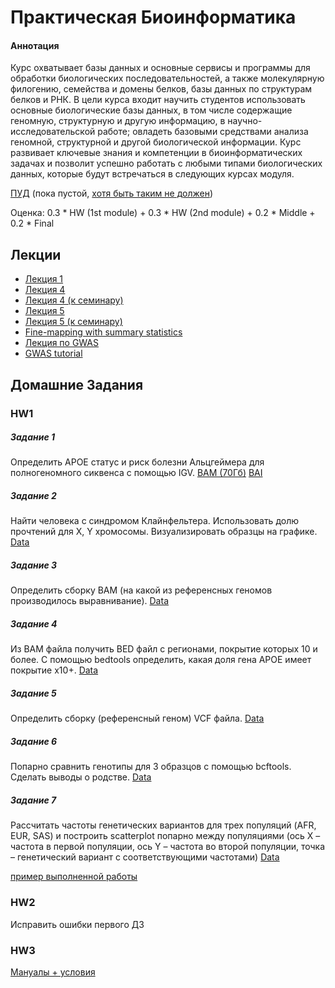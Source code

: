 # Практическая Биоинформатика

#### Аннотация
Курс охватывает базы данных и основные сервисы и программы для обработки биологических последовательностей, а также молекулярную филогению, семейства и домены белков, базы данных по структурам белков и РНК. В цели курса входит научить студентов использовать основные биологические базы данных, в том числе содержащие геномную, структурную и другую информацию, в научно-исследовательской работе; овладеть базовыми средствами анализа геномной, структурной и другой биологической информации. Курс развивает ключевые знания и компетенции в биоинформатических задачах и позволит успешно работать с любыми типами биологических данных, которые будут встречаться в следующих курсах модуля.

[ПУД](https://www.hse.ru/edu/courses/900085705) (пока пустой, [хотя быть таким не должен](https://www.hse.ru/studyspravka/programmauchdisc))

Оценка: 0.3 * HW (1st module) + 0.3 * HW (2nd module) + 0.2 * Middle + 0.2 * Final

## Лекции
- [Лекция 1](https://docs.google.com/viewer?url=https://github.com/Vladm0z/HSE-Bioinformatics/raw/main/Bioinformatics/MSc/PracBio/PB_Lec1.pdf)
- [Лекция 4](https://docs.google.com/viewer?url=https://github.com/Vladm0z/HSE-Bioinformatics/raw/main/Bioinformatics/MSc/PracBio/PB_Lec4.pdf)
- [Лекция 4 (к семинару)](https://docs.google.com/viewer?url=https://github.com/Vladm0z/HSE-Bioinformatics/raw/main/Bioinformatics/MSc/PracBio/PBs_Lec4.pdf)
- [Лекция 5](https://docs.google.com/viewer?url=https://github.com/Vladm0z/HSE-Bioinformatics/raw/main/Bioinformatics/MSc/PracBio/PB_Lec5.pdf)
- [Лекция 5 (к семинару)](https://docs.google.com/viewer?url=https://github.com/Vladm0z/HSE-Bioinformatics/raw/main/Bioinformatics/MSc/PracBio/PBs_Lec5.pdf)
- [Fine-mapping with summary statistics](https://stephenslab.github.io/susieR/articles/finemapping_summary_statistics.html)
- [Лекция по GWAS](https://docs.google.com/viewer?url=https://github.com/Vladm0z/HSE-Bioinformatics/raw/main/Bioinformatics/MSc/PracBio/Post-GWAS-1_30.09.2024.pdf)
- [GWAS tutorial](https://pbreheny.github.io/adv-gwas-tutorial/quality_control.html#fam)

## Домашние Задания
### HW1
##### Задание 1
Определить APOE статус и риск болезни Альцгеймера для полногеномного сиквенса с помощью IGV.
[BAM (70Гб)](https://storage.yandexcloud.net/genotek-testing/data/vi0006/vi0006.markdup.hg19.bam?X-Amz-Algorithm=AWS4-HMAC-SHA256&X-Amz-Credential=wgMztS8ws2HPY6sgnw38%2F20240910%2Fru-central1%2Fs3%2Faws4_request&X-Amz-Date=20240910T170208Z&X-Amz-Expires=864000&X-Amz-Signature=673FB8F2B3259D4A5F2326BD88BD7980B1D508D1A2F55075379BF61BD2A6AF69&X-Amz-SignedHeaders=host)
[BAI](https://storage.yandexcloud.net/genotek-testing/data/vi0006/vi0006.markdup.hg19.bai?X-Amz-Algorithm=AWS4-HMAC-SHA256&X-Amz-Credential=wgMztS8ws2HPY6sgnw38%2F20240910%2Fru-central1%2Fs3%2Faws4_request&X-Amz-Date=20240910T170237Z&X-Amz-Expires=864000&X-Amz-Signature=955B8DC66CC6C474038D2DFF1D90E354CA9F21D631C6901B1AB032218143BA74&X-Amz-SignedHeaders=host)

##### Задание 2
Найти человека с синдромом Клайнфельтера. Использовать долю прочтений для X, Y хромосомы. Визуализировать образцы на графике.
[Data](https://drive.google.com/file/d/1y4EX5VJBc5ZzAWVECgbhZMGMP7EzSRqt/view?usp=drive_link)

##### Задание 3
Определить сборку BAM (на какой из референсных геномов производилось выравнивание).
[Data](https://drive.google.com/file/d/1yBwfSk_-UkrYXF3zkjf8hAv-YlD8XNhV/view?usp=drive_link)

##### Задание 4
Из BAM файла получить BED файл с регионами, покрытие которых 10 и более. С помощью bedtools определить, какая доля гена APOE имеет покрытие x10+.
[Data](https://drive.google.com/file/d/1y6mscgydlMXj96c0m3xV3kHSci2a498n/view?usp=drive_link)

##### Задание 5
Определить сборку (референсный геном) VCF файла.
[Data](https://drive.google.com/file/d/1tB5_aX_PHTfgJBOxrBBgURkVGfd2gtAq/view?usp=drive_link)

##### Задание 6
Попарно сравнить генотипы для 3 образцов с помощью bcftools. Сделать выводы о родстве.
[Data](https://drive.google.com/file/d/1yKQC_qn8sDhyflKWvAQpYyDbBiTPvuv4/view?usp=drive_link)

##### Задание 7
Рассчитать частоты генетических вариантов для трех популяций (AFR, EUR, SAS) и построить scatterplot попарно между популяциями (ось Х – частота в первой популяции, ось Y – частота во второй популяции, точка – генетический вариант с соответствующими частотами)
[Data](https://drive.google.com/file/d/1yMDb2JGcMfaZ8T6oHVJRB2EPjq3dGos5/view?usp=drive_link)


[пример выполненной работы](https://colab.research.google.com/drive/1Re9ICj2SAEqcDrvhP-rtJgg-LgfydNbZ?usp=sharing)



### HW2

Исправить ошибки первого ДЗ

### HW3
[Мануалы + условия](https://github.com/michtrofimov/hse_data_analysis_MSA/blob/master/README.md#%D0%B4%D0%BE%D0%BC%D0%B0%D1%88%D0%BD%D0%B5%D0%B5-%D0%B7%D0%B0%D0%B4%D0%B0%D0%BD%D0%B8%D0%B5)




